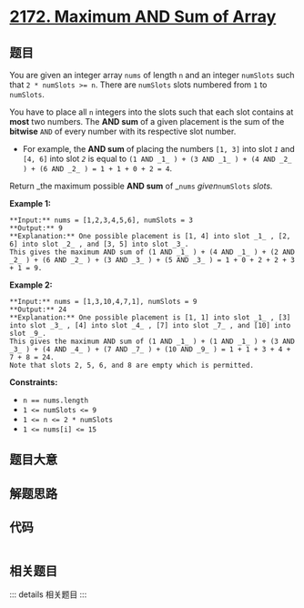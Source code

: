 # [2172. Maximum AND Sum of Array](https://leetcode.com/problems/maximum-and-sum-of-array)

## 题目

You are given an integer array `nums` of length `n` and an integer `numSlots`
such that `2 * numSlots >= n`. There are `numSlots` slots numbered from `1` to
`numSlots`.

You have to place all `n` integers into the slots such that each slot contains
at **most** two numbers. The **AND sum** of a given placement is the sum of
the **bitwise** `AND` of every number with its respective slot number.

  * For example, the **AND sum** of placing the numbers `[1, 3]` into slot _`1`_ and `[4, 6]` into slot _`2`_ is equal to `(1 AND _1_ ) + (3 AND _1_ ) + (4 AND _2_ ) + (6 AND _2_ ) = 1 + 1 + 0 + 2 = 4`.

Return _the maximum possible **AND sum** of _`nums` _given_`numSlots` _slots._



**Example 1:**

    
    
    **Input:** nums = [1,2,3,4,5,6], numSlots = 3
    **Output:** 9
    **Explanation:** One possible placement is [1, 4] into slot _1_ , [2, 6] into slot _2_ , and [3, 5] into slot _3_. 
    This gives the maximum AND sum of (1 AND _1_ ) + (4 AND _1_ ) + (2 AND _2_ ) + (6 AND _2_ ) + (3 AND _3_ ) + (5 AND _3_ ) = 1 + 0 + 2 + 2 + 3 + 1 = 9.
    

**Example 2:**

    
    
    **Input:** nums = [1,3,10,4,7,1], numSlots = 9
    **Output:** 24
    **Explanation:** One possible placement is [1, 1] into slot _1_ , [3] into slot _3_ , [4] into slot _4_ , [7] into slot _7_ , and [10] into slot _9_.
    This gives the maximum AND sum of (1 AND _1_ ) + (1 AND _1_ ) + (3 AND _3_ ) + (4 AND _4_ ) + (7 AND _7_ ) + (10 AND _9_ ) = 1 + 1 + 3 + 4 + 7 + 8 = 24.
    Note that slots 2, 5, 6, and 8 are empty which is permitted.
    



**Constraints:**

  * `n == nums.length`
  * `1 <= numSlots <= 9`
  * `1 <= n <= 2 * numSlots`
  * `1 <= nums[i] <= 15`


## 题目大意

## 解题思路

## 代码

```javascript

```

## 相关题目

::: details 相关题目
:::
